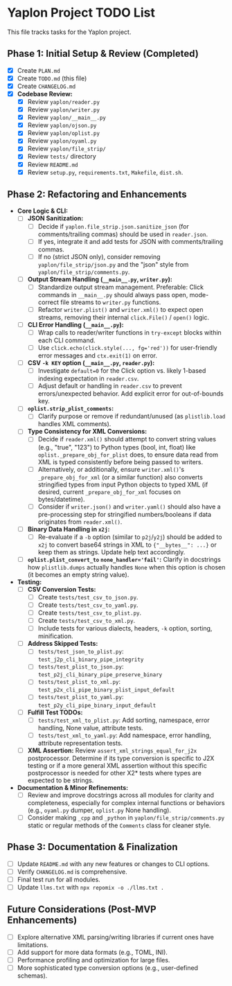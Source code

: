# Yaplon Project TODO List

This file tracks tasks for the Yaplon project.

## Phase 1: Initial Setup & Review (Completed)

-   [x] Create `PLAN.md`
-   [x] Create `TODO.md` (this file)
-   [x] Create `CHANGELOG.md`
-   [x] **Codebase Review:**
    -   [x] Review `yaplon/reader.py`
    -   [x] Review `yaplon/writer.py`
    -   [x] Review `yaplon/__main__.py`
    -   [x] Review `yaplon/ojson.py`
    -   [x] Review `yaplon/oplist.py`
    -   [x] Review `yaplon/oyaml.py`
    -   [x] Review `yaplon/file_strip/`
    -   [x] Review `tests/` directory
    -   [x] Review `README.md`
    -   [x] Review `setup.py`, `requirements.txt`, `Makefile`, `dist.sh`.

## Phase 2: Refactoring and Enhancements

-   **Core Logic & CLI:**
    -   [ ] **JSON Sanitization:**
        -   [ ] Decide if `yaplon.file_strip.json.sanitize_json` (for comments/trailing commas) should be used in `reader.json`.
        -   [ ] If yes, integrate it and add tests for JSON with comments/trailing commas.
        -   [ ] If no (strict JSON only), consider removing `yaplon/file_strip/json.py` and the "json" style from `yaplon/file_strip/comments.py`.
    -   [ ] **Output Stream Handling (`__main__.py`, `writer.py`):**
        -   [ ] Standardize output stream management. Preferable: Click commands in `__main__.py` should always pass open, mode-correct file streams to `writer.py` functions.
        -   [ ] Refactor `writer.plist()` and `writer.xml()` to expect open streams, removing their internal `click.File()` / `open()` logic.
    -   [ ] **CLI Error Handling (`__main__.py`):**
        -   [ ] Wrap calls to reader/writer functions in `try-except` blocks within each CLI command.
        -   [ ] Use `click.echo(click.style(..., fg='red'))` for user-friendly error messages and `ctx.exit(1)` on error.
    -   [ ] **CSV `-k KEY` option (`__main__.py`, `reader.py`):**
        -   [ ] Investigate `default=0` for the Click option vs. likely 1-based indexing expectation in `reader.csv`.
        -   [ ] Adjust default or handling in `reader.csv` to prevent errors/unexpected behavior. Add explicit error for out-of-bounds key.
    -   [ ] **`oplist.strip_plist_comments`:**
        -   [ ] Clarify purpose or remove if redundant/unused (as `plistlib.load` handles XML comments).
    -   [ ] **Type Consistency for XML Conversions:**
        -   [ ] Decide if `reader.xml()` should attempt to convert string values (e.g., "true", "123") to Python types (bool, int, float) like `oplist._prepare_obj_for_plist` does, to ensure data read from XML is typed consistently before being passed to writers.
        -   [ ] Alternatively, or additionally, ensure `writer.xml()`'s `_prepare_obj_for_xml` (or a similar function) also converts stringified types from input Python objects to typed XML (if desired, current `_prepare_obj_for_xml` focuses on bytes/datetime).
        -   [ ] Consider if `writer.json()` and `writer.yaml()` should also have a pre-processing step for stringified numbers/booleans if data originates from `reader.xml()`.
    -   [ ] **Binary Data Handling in `x2j`:**
        -   [ ] Re-evaluate if a `-b` option (similar to `p2j`/`y2j`) should be added to `x2j` to convert base64 strings in XML to `{"__bytes__": ...}` or keep them as strings. Update help text accordingly.
    -   [ ] **`oplist.plist_convert_to` `none_handler='fail'`:** Clarify in docstrings how `plistlib.dumps` actually handles `None` when this option is chosen (it becomes an empty string value).

-   **Testing:**
    -   [ ] **CSV Conversion Tests:**
        -   [ ] Create `tests/test_csv_to_json.py`.
        -   [ ] Create `tests/test_csv_to_yaml.py`.
        -   [ ] Create `tests/test_csv_to_plist.py`.
        -   [ ] Create `tests/test_csv_to_xml.py`.
        -   [ ] Include tests for various dialects, headers, `-k` option, sorting, minification.
    -   [ ] **Address Skipped Tests:**
        -   [ ] `tests/test_json_to_plist.py`: `test_j2p_cli_binary_pipe_integrity`
        -   [ ] `tests/test_plist_to_json.py`: `test_p2j_cli_binary_pipe_preserve_binary`
        -   [ ] `tests/test_plist_to_xml.py`: `test_p2x_cli_pipe_binary_plist_input_default`
        -   [ ] `tests/test_plist_to_yaml.py`: `test_p2y_cli_pipe_binary_input_default`
    -   [ ] **Fulfill Test TODOs:**
        -   [ ] `tests/test_xml_to_plist.py`: Add sorting, namespace, error handling, None value, attribute tests.
        -   [ ] `tests/test_xml_to_yaml.py`: Add namespace, error handling, attribute representation tests.
    -   [ ] **XML Assertion:** Review `assert_xml_strings_equal_for_j2x` postprocessor. Determine if its type conversion is specific to J2X testing or if a more general XML assertion without this specific postprocessor is needed for other X2* tests where types are expected to be strings.

-   **Documentation & Minor Refinements:**
    -   [ ] Review and improve docstrings across all modules for clarity and completeness, especially for complex internal functions or behaviors (e.g., `oyaml.py` dumper, `oplist.py` None handling).
    -   [ ] Consider making `_cpp` and `_python` in `yaplon/file_strip/comments.py` static or regular methods of the `Comments` class for cleaner style.

## Phase 3: Documentation & Finalization
-   [ ] Update `README.md` with any new features or changes to CLI options.
-   [ ] Verify `CHANGELOG.md` is comprehensive.
-   [ ] Final test run for all modules.
-   [ ] Update `llms.txt` with `npx repomix -o ./llms.txt .`

## Future Considerations (Post-MVP Enhancements)
-   [ ] Explore alternative XML parsing/writing libraries if current ones have limitations.
-   [ ] Add support for more data formats (e.g., TOML, INI).
-   [ ] Performance profiling and optimization for large files.
-   [ ] More sophisticated type conversion options (e.g., user-defined schemas).
